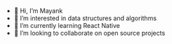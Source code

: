 - 👋 Hi, I’m Mayank
- 👀 I’m interested in data structures and algorithms
- 🌱 I’m currently learning React Native 
- 💞️ I’m looking to collaborate on open source projects
<!---
mayank-kumar-00/mayank-kumar-00 is a ✨ special ✨ repository because its `README.md` (this file) appears on your GitHub profile.
You can click the Preview link to take a look at your changes.
--->
